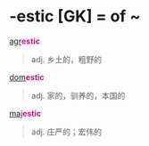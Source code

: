 # -estic [GK] = of ~

[agr](_agr_.md)<b style="color: #C71585;">estic</b>
> adj. 乡土的，粗野的

[dom](_dom_.md)<b style="color: #C71585;">estic</b>
> adj. 家的，驯养的，本国的

[maj](_magn_.md)<b style="color: #C71585;">estic</b>
> adj. 庄严的；宏伟的